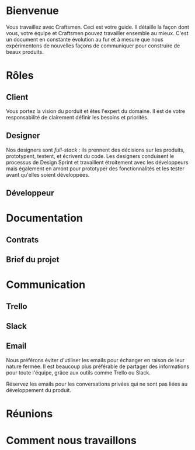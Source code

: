 # Bienvenue

Vous travaillez avec Craftsmen.
Ceci est votre guide. Il détaille la façon dont vous, votre équipe
et Craftsmen pouvez travailler ensemble au mieux.
C'est un document en constante évolution au fur et à mesure que nous
expérimentons de nouvelles façons de communiquer pour construire de beaux
produits.

# Rôles

## Client

Vous portez la vision du porduit et êtes l'expert du domaine. Il est de votre
responsabilité de clairement définir les besoins et priorités.

## Designer

Nos designers sont *full-stack* : ils prennent des décisions sur les produits,
prototypent, testent, et écrivent du code. Les designers conduisent
le processus de Design Sprint et travaillent étroitement avec les développeurs
mais également en amont pour prototyper des fonctionnalités et les tester avant
qu'elles soient développées.

## Développeur

# Documentation

## Contrats

## Brief du projet

# Communication

## Trello

## Slack

## Email

Nous préférons éviter d'utiliser les emails pour échanger en raison de leur nature fermée.
Il est beaucoup plus préférable de partager des informations pour toute l'équipe,
grâce aux outils comme Trello ou Slack.

Réservez les emails pour les conversations privées qui ne sont pas liées
au développement du produit.

# Réunions

# Comment nous travaillons
